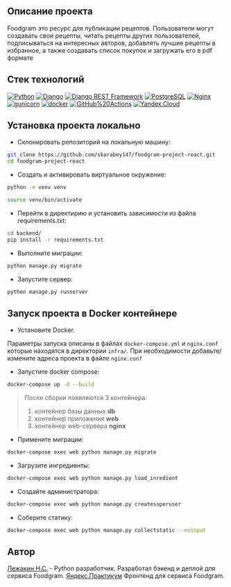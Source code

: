 ## Описание проекта

Foodgram это ресурс для публикации рецептов.
Пользователи могут создавать свои рецепты, читать рецепты других пользователей, подписываться на интересных авторов, добавлять лучшие рецепты в избранное, а также создавать список покупок и загружать его в pdf формате

## Стек технологий

[![Python](https://img.shields.io/badge/-Python-464646?style=flat-square&logo=Python)](https://www.python.org/)
[![Django](https://img.shields.io/badge/-Django-464646?style=flat-square&logo=Django)](https://www.djangoproject.com/)
[![Django REST Framework](https://img.shields.io/badge/-Django%20REST%20Framework-464646?style=flat-square&logo=Django%20REST%20Framework)](https://www.django-rest-framework.org/)
[![PostgreSQL](https://img.shields.io/badge/-PostgreSQL-464646?style=flat-square&logo=PostgreSQL)](https://www.postgresql.org/)
[![Nginx](https://img.shields.io/badge/-NGINX-464646?style=flat-square&logo=NGINX)](https://nginx.org/ru/)
[![gunicorn](https://img.shields.io/badge/-gunicorn-464646?style=flat-square&logo=gunicorn)](https://gunicorn.org/)
[![docker](https://img.shields.io/badge/-Docker-464646?style=flat-square&logo=docker)](https://www.docker.com/)
[![GitHub%20Actions](https://img.shields.io/badge/-GitHub%20Actions-464646?style=flat-square&logo=GitHub%20actions)](https://github.com/features/actions)
[![Yandex.Cloud](https://img.shields.io/badge/-Yandex.Cloud-464646?style=flat-square&logo=Yandex.Cloud)](https://cloud.yandex.ru/)

## Установка проекта локально

* Склонировать репозиторий на локальную машину:
```bash
git clone https://github.com/skarabey147/foodgram-project-react.git
cd foodgram-project-react
```

* Cоздать и активировать виртуальное окружение:

```bash
python -m venv venv
```

```bash
source venv/bin/activate
```

* Перейти в директирию и установить зависимости из файла requirements.txt:

```bash
cd backend/
pip install -r requirements.txt
```

* Выполните миграции:

```bash
python manage.py migrate
```

* Запустите сервер:
```bash
python manage.py runserver
```
## Запуск проекта в Docker контейнере
* Установите Docker.

Параметры запуска описаны в файлах `docker-compose.yml` и `nginx.conf` которые находятся в директории `infra/`.
При необходимости добавьте/измените адреса проекта в файле `nginx.conf`

* Запустите docker compose:
```bash
docker-compose up -d --build
```
  > После сборки появляются 3 контейнера:
  > 1. контейнер базы данных **db**
  > 2. контейнер приложения **web**
  > 3. контейнер web-сервера **nginx**
* Примените миграции:
```bash
docker-compose exec web python manage.py migrate
```
* Загрузите ингредиенты:
```bash
docker-compose exec web python manage.py load_inredient
```
* Создайте администратора:
```bash
docker-compose exec web python manage.py createsuperuser
```
* Соберите статику:
```bash
docker-compose exec web python manage.py collectstatic --noinput
```


## Автор
[Лежакин Н.С.](https://github.com/Gidwin) - Python разработчик. Разработал бэкенд и деплой для сервиса Foodgram.
[Яндекс.Практикум](https://github.com/yandex-praktikum) Фронтенд для сервиса Foodgram.
